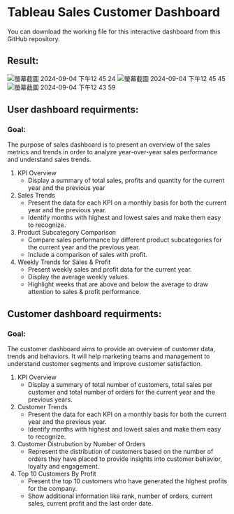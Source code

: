# Tableau Sales Customer Dashboard
You can download the working file for this interactive dashboard from this GitHub repository.

## Result: 
![螢幕截圖 2024-09-04 下午12 45 24](https://github.com/user-attachments/assets/31d4d978-6f4e-4744-a887-8bc00e053a10)
![螢幕截圖 2024-09-04 下午12 45 45](https://github.com/user-attachments/assets/412a7cf5-6138-4793-be95-0f1a064ed8fe)
![螢幕截圖 2024-09-04 下午12 43 59](https://github.com/user-attachments/assets/e9bdf731-e57f-4f6f-a748-2fb9ef140782)




## User dashboard requirments:
### Goal:
The purpose of sales dashboard is to present an overview of the sales metrics and trends in order to analyze year-over-year sales performance and understand sales trends.

1. KPI Overview
    - Display a summary of total sales, profits and quantity for the current year and the previous year
2. Sales Trends
    - Present the data for each KPI on a monthly basis for both the current year and the previous year.
    - Identify months with highest and lowest sales and make them easy to recognize.
3. Product Subcategory Comparison
    - Compare sales performance by different product subcategories for the current year and the previous year.
    - Include a comparison of sales with profit.
4. Weekly Trends for Sales & Profit
    - Present weekly sales and profit data for the current year.
    - Display the average weekly values.
    - Highlight weeks that are above and below the average to draw attention to sales & profit performance.

## Customer dashboard requirments:
### Goal:
The customer dashboard aims to provide an overview of customer data, trends and behaviors. It will help marketing teams and management to understand customer segments and improve customer satisfaction.

1. KPI Overview
    - Display a summary of total number of customers, total sales per customer and total number of orders for the current year and the previous years.
2. Customer Trends
    - Present the data for each KPI on a monthly basis for both the current year and the previous year.
    - Identify months with highest and lowest sales and make them easy to recognize.
3. Customer Distrubution by Number of Orders
    - Represent the distribution of customers based on the number of orders they have placed to provide insights into customer behavior, loyalty and engagement.
4. Top 10 Customers By Profit
    - Present the top 10 customers who have generated the highest profits for the company.
    - Show additional information like rank, number of orders, current sales, current profit and the last order date.
